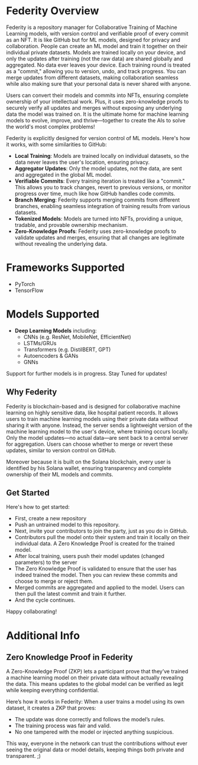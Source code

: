 # Federity Overview 
Federity is a repository manager for Collaborative Training of Machine Learning models, with version control and verifiable proof of every commit as an NFT. It is like GitHub but for ML models, designed for privacy and collaboration. People can create an ML model and train it together on their individual private datasets. Models are trained locally on your device, and only the updates after training (not the raw data) are shared globally and aggregated. No data ever leaves your device. Each training round is treated as a "commit," allowing you to version, undo, and track progress. You can merge updates from different datasets, making collaboration seamless while also making sure that your personal data is never shared with anyone.

Users can convert their models and commits into NFTs, ensuring complete ownership of your intellectual work. Plus, it uses zero-knowledge proofs to securely verify all updates and merges without exposing any underlying data the model was trained on. It is the ultimate home for machine learning models to evolve, improve, and thrive—together to create the AIs to solve the world's most complex problems!

Federity is explicitly designed for version control of ML models. Here's how it works, with some similarities to GitHub:

- **Local Training**: Models are trained locally on individual datasets, so the data never leaves the user's location, ensuring privacy.
- **Aggregator Updates**: Only the model updates, not the data, are sent and aggregated in the global ML model.
- **Verifiable Commits**: Every training iteration is treated like a "commit." This allows you to track changes, revert to previous versions, or monitor progress over time, much like how GitHub handles code commits.
- **Branch Merging**: Federity supports merging commits from different branches, enabling seamless integration of training results from various datasets.
- **Tokenized Models**: Models are turned into NFTs, providing a unique, tradable, and provable ownership mechanism.
- **Zero-Knowledge Proofs**: Federity uses zero-knowledge proofs to validate updates and merges, ensuring that all changes are legitimate without revealing the underlying data.

# Frameworks Supported
- PyTorch
- TensorFlow

# Models Supported
- **Deep Learning Models** including:
  - CNNs (e.g. ResNet, MobileNet, EfficientNet)
  - LSTMs/GRUs
  - Transformers (e.g. DistilBERT, GPT)
  - Autoencoders & GANs
  - GNNs
  
Support for further models is in progress. Stay Tuned for updates!

## Why Federity
Federity is blockchain-based and is designed for collaborative machine learning on highly sensitive data, like hospital patient records. It allows users to train machine learning models using their private data without sharing it with anyone. Instead, the server sends a lightweight version of the machine learning model to the user's device, where training occurs locally. Only the model updates—no actual data—are sent back to a central server for aggregation. Users can choose whether to merge or revert these updates, similar to version control on GitHub. 

Moreover because it is built on the Solana blockchain, every user is identified by his Solana wallet, ensuring transparency and complete ownership of their ML models and commits.

## Get Started
Here's how to get started: 
- First, create a new repository
- Push an untrained model to this repository.
- Next, invite your contributors to join the party, just as you do in GitHub.
- Contributors pull the model onto their system and train it locally on their individual data. A Zero Knowledge Proof is created for the trained model.
- After local training, users push their model updates (changed parameters) to the server
- The Zero Knowledge Proof is validated to ensure that the user has indeed trained the model. Then you can review these commits and choose to merge or reject them.
- Merged commits are aggregated and applied to the model. Users can then pull the latest commit and train it further.
- And the cycle continues.

Happy collaborating!


# Additional Info
## Zero Knowledge Proof in Federity
A Zero-Knowledge Proof (ZKP) lets a participant prove that they’ve trained a machine learning model on their private data without actually revealing the data. This means updates to the global model can be verified as legit while keeping everything confidential.

Here’s how it works in Federity: When a user trains a model using its own dataset, it creates a ZKP that proves:

- The update was done correctly and follows the model’s rules.
- The training process was fair and valid.
- No one tampered with the model or injected anything suspicious.

This way, everyone in the network can trust the contributions without ever seeing the original data or model details, keeping things both private and transparent. ;)
